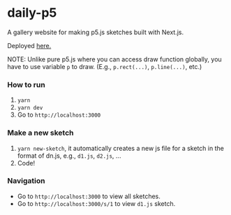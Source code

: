 # daily-p5

A gallery website for making p5.js sketches built with Next.js. 

Deployed [here.](https://dailyp5.netlify.com/)

NOTE: Unlike pure p5.js where you can access draw function globally, 
you have to use variable `p` to draw. (E.g., `p.rect(...)`, `p.line(...)`, etc.)

### How to run

1. `yarn`
2. `yarn dev`
3. Go to `http://localhost:3000`

### Make a new sketch

1. `yarn new-sketch`, it automatically creates a new js file for a sketch in the format of dn.js, e.g., `d1.js`, `d2.js`, ...
2. Code!

### Navigation

- Go to `http://localhost:3000` to view all sketches. 
- Go to `http://localhost:3000/s/1` to view `d1.js` sketch.
